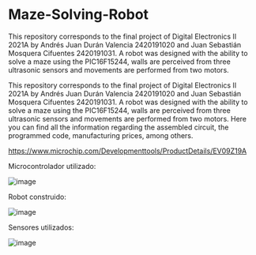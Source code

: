 # Maze-Solving-Robot
This repository corresponds to the final project of Digital Electronics II 2021A by Andrés Juan Durán Valencia 2420191020 and Juan Sebastián Mosquera Cifuentes 2420191031. A robot was designed with the ability to solve a maze using the PIC16F15244, walls are perceived from three ultrasonic sensors and movements are performed from two motors.

This repository corresponds to the final project of Digital Electronics II 2021A by Andrés Juan Durán Valencia 2420191020 and Juan Sebastián Mosquera Cifuentes 2420191031. A robot was designed with the ability to solve a maze using the PIC16F15244, walls are perceived from three ultrasonic sensors and movements are performed from two motors.
Here you can find all the information regarding the assembled circuit, the programmed code, manufacturing prices, among others.

https://www.microchip.com/Developmenttools/ProductDetails/EV09Z19A

Microcontrolador utilizado:

![image](https://user-images.githubusercontent.com/80593258/119589079-b63b8f00-bd97-11eb-91c7-8679c418f4e9.png)

Robot construido:

![image](https://user-images.githubusercontent.com/80593258/119589164-e3883d00-bd97-11eb-8d73-7f45f639fc0e.png)

Sensores utilizados:

![image](https://user-images.githubusercontent.com/80593258/119589217-f7cc3a00-bd97-11eb-8523-c51fa7a16f41.png)

